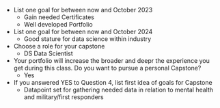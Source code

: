 - List one goal for between now and October 2023
  - Gain needed Certificates
  - Well developed Portfolio
- List one goal for between now and October 2024
  - Good stature for data science within industry
- Choose a role for your capstone
  - DS Data Scientist
- Your portfolio will increase the broader and deepr the experience you get during this class. Do you want to pursue a personal Capstone?
  - Yes
- If you answered YES to Question 4, list first idea of goals for Capstone
  - Datapoint set for gathering needed data in relation to mental health and military/first responders
